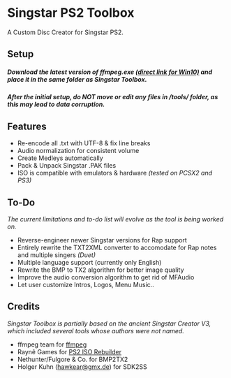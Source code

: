 # Singstar PS2 Toolbox
A Custom Disc Creator for Singstar PS2. 

## Setup
##### Download the latest version of ffmpeg.exe <a href="https://www.gyan.dev/ffmpeg/builds/ffmpeg-git-full.7z">(direct link for Win10)</a> and place it in the same folder as Singstar Toolbox.
##### After the initial setup, do NOT move or edit any files in /tools/ folder, as this may lead to data corruption.

## Features
- Re-encode all .txt with UTF-8 & fix line breaks
- Audio normalization for consistent volume
- Create Medleys automatically
- Pack & Unpack Singstar .PAK files
- ISO is compatible with emulators & hardware *(tested on PCSX2 and PS3)*

## To-Do
*The current limitations and to-do list will evolve as the tool is being worked on.*

- Reverse-engineer newer Singstar versions for Rap support
- Entirely rewrite the TXT2XML converter to accomodate for Rap notes and multiple singers *(Duet)*
- Multiple language support (currently only English)
- Rewrite the BMP to TX2 algorithm for better image quality
- Improve the audio conversion algorithm to get rid of MFAudio
- Let user customize Intros, Logos, Menu Music..

## Credits
*Singstar Toolbox is partially based on the ancient Singstar Creator V3, which included several tools whose authors were not named.*

- ffmpeg team for <a href="https://ffmpeg.org/">ffmpeg</a>
- Raynê Games for <a href="https://residentevilmodding.boards.net/thread/17381/tool-dump-rebuild-ps2-iso">PS2 ISO Rebuilder</a>
- Nethunter/Fulgore & Co. for BMP2TX2
- Holger Kuhn (hawkear@gmx.de) for SDK2SS
